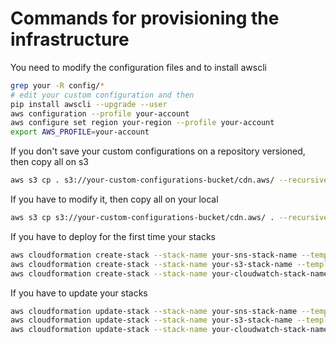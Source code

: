# Commands for provisioning the infrastructure
You need to modify the configuration files and to install awscli
```sh
grep your -R config/*
# edit your custom configuration and then
pip install awscli --upgrade --user
aws configuration --profile your-account
aws configure set region your-region --profile your-account
export AWS_PROFILE=your-account
```
If you don't save your custom configurations on a repository versioned, then copy all on s3
```sh
aws s3 cp . s3://your-custom-configurations-bucket/cdn.aws/ --recursive --exclude "*" --include "*.json" --include "*.yaml" --include "*yml" --profile your-account
```
If you have to modify it, then copy all on your local
```sh
aws s3 cp s3://your-custom-configurations-bucket/cdn.aws/ . --recursive --exclude "*" --include "*.json" --include "*.yaml" --include "*yml" --profile your-account
```
If you have to deploy for the first time your stacks
```sh
aws cloudformation create-stack --stack-name your-sns-stack-name --template-body file://./templates/production/sns.yaml --parameters file://./config/production/sns.json --profile your-account
aws cloudformation create-stack --stack-name your-s3-stack-name --template-body file://./templates/production/s3.yaml --parameters file://./config/production/s3.json --profile your-account
aws cloudformation create-stack --stack-name your-cloudwatch-stack-name --template-body file://./templates/production/cloudwatch.yaml --parameters file://./config/production/cloudwatch.json --profile your-account
```
If you have to update your stacks
```sh
aws cloudformation update-stack --stack-name your-sns-stack-name --template-body file://./templates/production/sns.yaml --parameters file://./config/production/sns.json --profile your-account
aws cloudformation update-stack --stack-name your-s3-stack-name --template-body file://./templates/production/s3.yaml --parameters file://./config/production/s3.json --profile your-account
aws cloudformation update-stack --stack-name your-cloudwatch-stack-name --template-body file://./templates/production/cloudwatch.yaml --parameters file://./config/production/cloudwatch.json --profile your-account
```
